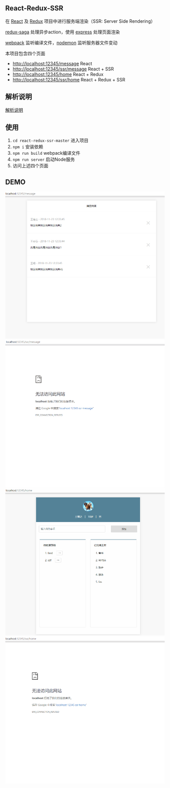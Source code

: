 
## React-Redux-SSR
在 [React](https://reactjs.org/) 及 [Redux](https://redux.js.org/) 项目中进行服务端渲染（SSR: Server Side Rendering）

[redux-saga](https://github.com/redux-saga/redux-saga) 处理异步action，使用 [express](https://github.com/expressjs/express) 处理页面渲染

[webpack](https://webpack.js.org/) 监听编译文件，[nodemon](https://github.com/remy/nodemon) 监听服务器文件变动


本项目包含四个页面
- [http://localhost:12345/message](http://localhost:12345/message)  React
- [http://localhost:12345/ssr/message](http://localhost:12345/ssr/message)  React + SSR
- [http://localhost:12345/home](http://localhost:12345/home)  React + Redux
- [http://localhost:12345/ssr/home](http://localhost:12345/ssr/home)  React + Redux + SSR


## 解析说明

[解析说明](http://www.cnblogs.com/imwtr/p/7786204.html)


## 使用
1. `cd react-redux-ssr-master` 进入项目
2. `npm i` 安装依赖
3. `npm run build` webpack编译文件
4. `npm run server` 启动Node服务
5. 访问上述四个页面


## DEMO
![React](./message.gif)
![React + SSR](./message-ssr.gif)
![React + Redux](./home.gif)
![React + Redux + SSR](./home-ssr.gif)


